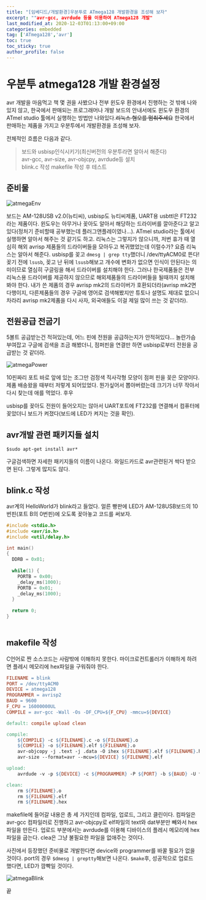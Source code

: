 ```yaml
---
title: "[임베디드/개발환경]우분투로 ATmega128 개발환경을 조성해 보자"
excerpt: ""avr-gcc, avrdude 등을 이용하여 ATmega128 개발"
last_modified_at: 2020-12-03T01:13:00+09:00
categories: embedded
tag: ['ATmega128','avr']
toc: true
toc_sticky: true
author_profile: false
---
```


# 우분투 atmega128 개발 환경설정

avr 개발을 마음먹고 책 몇 권을 사봤으나 전부 윈도우 환경에서 진행하는 것 밖에 나와있지 않고, 한국에서 판매되는 프로그래머나 개발 보드의 안내서에도 윈도우 환경의 ATmel studio 툴에서 실행하는 방법만 나와있다.~~리눅스 혐오를 멈춰주세요~~ 한국에서 판매하는 제품을 가지고 우분투에서 개발환경을 조성해 보자.

전체적인 흐름은 다음과 같다.

> 보드와 usbisp인식시키기(최신버전의 우분투라면 알아서 해준다)  
> avr-gcc, avr-size, avr-objcpy, avrdude등 설치  
> blink.c 작성
> makefile 작성 후 테스트

## 준비물

![atmegaEnv](/assets/images/atmegaEnv.jpeg)

보드는 AM-128USB v2.0(뉴티씨), usbisp도 뉴티씨제품, UART용 usbttl은 FT232라는 제품이다.
윈도우는 아무거나 꽂아도 알아서 해당하는 드라이버를 깔아준다고 알고 있다(정처기 준비할때 공부했는데 플러그앤플레이였나...). ATmel studio라는 툴에서 실행하면 알아서 해주는 것 같기도 하고. 리눅스는 그렇지가 않으니까, 저번 휴가 때 열심히 해외 avrisp 제품들의 드라이버들을 모아두고 복귀했었는데 이럴수가?
요즘 리눅스는 알아서 해준다. usbisp를 꽂고 `dmesg | grep tty`했더니 /dev/ttyACM0로 뜬다!
꽂기 전에 `lsusb`, 꽂고 난 뒤에 `lsusb`해보고 개수에 변화가 없으면 인식이 안된다는 의미이므로 열심히 구글링을 해서 드라이버를 설치해야 한다. 그러나 한국제품들은 전부 리눅스용 드라이버를 제공하지 않으므로 해외제품들의 드라이버들을 될때까지 설치해봐야 한다. 내가 쓴 제품의 경우 avrisp mk2의 드라이버가 호환되더라(avrisp mk2면 다행이지, 다른제품들의 경우 구글에 영어로 검색해봤지만 튜토나 설명도 제대로 없으니 차라리 avrisp mk2제품을 다시 사자, 외국애들도 이걸 제일 많이 쓰는 것 같더라).

## 전원공급 전굽기

5볼트 공급받는건 적혀있는데, 어느 핀에 전원을 공급하는지가 안적혀있다... 놀란가슴 부여잡고 구글에 검색을 조금 해봤더니, 점퍼핀을 연결만 하면 usbisp로부터 전원을 공급받는 것 같더라.

![atmegaPower](/assets/images/atmegaPower.jpeg)

10핀짜리 포트 바로 앞에 있는 조그만 검정색 직사각형 모양이 점퍼 핀을 꽂은 모양이다. 제품 배송왔을 때부터 저렇게 되어있었다. 뭔가싶어서 뽑아버렸는데 크기가 너무 작아서 다시 찾는데 애를 먹었다. 후우

usbisp를 꽂아도 전원이 들어오지는 않아서 UART포트에 FT232를 연결해서 컴퓨터에 꽂았더니 보드가 켜졌다(보드에 LED가 켜지는 것을 확인).

## avr개발 관련 패키지들 설치

``` shell
$sudo apt-get install avr*
```
구글검색하면 자세한 패키지들의 이름이 나온다. 와일드카드로 avr관련된거 싹다 받으면 된다. 그렇게 많지도 않다.

## blink.c 작성

avr계의 HelloWorld가 blink라고 들었다.
얼른 빵판에 LED가 AM-128USB보드의 10번핀(포트 B의 0번핀)에 오도록 꽂아놓고 코드를 써보자.

``` c
#include <stdio.h>
#include <avr/io.h>
#include <util/delay.h>

int main()
{
  DDRB = 0x01;
  
  while(1) {
    PORTB = 0x00;
    _delay_ms(1000);
    PORTB = 0x01;
    _delay_ms(1000);
  }
  
  return 0;
}
    
```

## makefile 작성

C언어로 짠 소스코드는 사람밖에 이해하지 못한다. 마이크로컨트롤러가 이해하게 하려면 플레시 메모리에 hex파일을 구워줘야 한다.

``` Makefile
FILENAME = blink
PORT = /dev/ttyACM0
DEVICE = atmega128
PROGRAMMER = avrisp2
BAUD = 9600
F_CPU = 16000000UL
COMPILE = avr-gcc -Wall -Os -DF_CPU=${F_CPU} -mmcu=${DEVICE}

default: compile upload clean

compile: 
	${COMPILE} -c ${FILENAME}.c -o ${FILENAME}.o
	${COMPILE} -o ${FILENAME}.elf ${FILENAME}.o
	avr-objcopy -j .text -j .data -O ihex ${FILENAME}.elf ${FILENAME}.hex
	avr-size --format=avr --mcu=${DEVICE} ${FILENAME}.elf

upload:
	avrdude -v -p ${DEVICE} -c ${PROGRAMMER} -P ${PORT} -b ${BAUD} -U flash:w:${FILENAME}.hex:i

clean:
	rm ${FILENAME}.o
	rm ${FILENAME}.elf
	rm ${FILENAME}.hex
```

makefile에 들어갈 내용은 총 세 가지인데 컴파일, 업로드, 그리고 클린이다.
컴파일은 avr-gcc 컴파일러로 진행하고 avr-objcpy로 elf파일의 text와 dat부분만 빼와서 hex파일을 만든다.
업로드 부분에서는 avrdude를 이용해 디바이스의 플레시 메모리에 hex파일을 굽는다.
clea은 그냥 불필요한 파일을 없애주는 것이다.

사진에서 등장했던 준비물로 개발한다면 device와 programmer를 바꿀 필요가 없을 것이다. port의 경우 `$dmesg | greptty`해보면 나온다.
`$make`후, 성공적으로 업로드 했다면, LED가 깜빡일 것이다.

![atmegaBlink](/assets/images/atmegaBlink.jpg)

끝